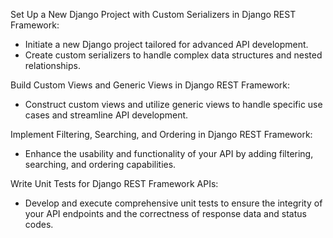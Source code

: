 Set Up a New Django Project with Custom Serializers in Django REST Framework:
* Initiate a new Django project tailored for advanced API development.
* Create custom serializers to handle complex data structures and nested relationships.

Build Custom Views and Generic Views in Django REST Framework:
* Construct custom views and utilize generic views to handle specific use cases and streamline API development.

Implement Filtering, Searching, and Ordering in Django REST Framework:
* Enhance the usability and functionality of your API by adding filtering, searching, and ordering capabilities.

Write Unit Tests for Django REST Framework APIs:
* Develop and execute comprehensive unit tests to ensure the integrity of your API endpoints and the correctness of response data and status codes.